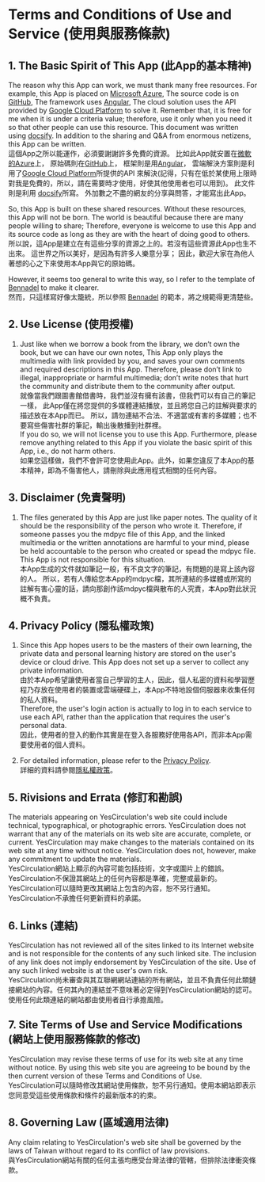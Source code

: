 # Terms and Conditions of Use and Service (使用與服務條款)

## 1. The Basic Spirit of This App (此App的基本精神)
The reason why this App can work, we must thank many free resources.
For example, this App is placed on [Microsoft Azure](https://www.azure.com),
The source code is on [GitHub](https://github.com),
The framework uses [Angular](https://angular.io),
The cloud solution uses the API provided by [Google Cloud Platform](https://console.cloud.google.com) to solve it.
Remember that, it is free for me when it is under a criteria value; therefore, use it only when you need it so that other people can use this resource.
This document was written using [docsify](https://docsify.js.org/#/).
In addition to the sharing and Q&A from enormous netizens, this App can be written. <br />
這個App之所以能運作，必須要謝謝許多免費的資源。
比如此App就安置在[微軟的Azure](https://www.azure.com)上，
原始碼則在[GitHub](https://github.com)上，
框架則是用[Angular](https://angular.io)，
雲端解決方案則是利用了[Google Cloud Platform](https://console.cloud.google.com)所提供的API 來解決(記得，只有在低於某使用上限時對我是免費的，所以，請在需要時才使用，好使其他使用者也可以用到)。
此文件則是利用 [docsify](https://docsify.js.org/#/)所寫。
外加數之不盡的網友的分享與問答，才能寫出此App。

So, this App is built on these shared resources. Without these resources, this App will not be born.
The world is beautiful because there are many people willing to share;
Therefore, everyone is welcome to use this App and its source code as long as they are with the heart of doing good to others. <br />
所以說，這App是建立在有這些分享的資源之上的。若沒有這些資源此App也生不出來。
這世界之所以美好，是因為有許多人樂意分享；
因此，歡迎大家在為他人著想的心之下來使用本App與它的原始碼。

However, it seems too general to write this way, so I refer to the template of [Bennadel](https://bennadel.com/coldfusion/privacy-policy-generator.html#primary-navigation) to make it clearer. <br />
然而，只這樣寫好像太籠統，所以參照 [Bennadel](https://bennadel.com/coldfusion/privacy-policy-generator.html#primary-navigation) 的範本，將之規範得更清楚些。

## 2. Use License (使用授權)
1. Just like when we borrow a book from the library, we don’t own the book, but we can have our own notes,
    This App only plays the multimedia with link provided by you, and saves your own comments and required descriptions in this App.
    Therefore, please don’t link to illegal, inappropriate or harmful multimedia; don’t write notes that hurt the community and distribute them to the community after output. <br>
    就像當我們跟圖書館借書時，我們並沒有擁有該書，但我們可以有自己的筆記一樣，
    此App僅在將您提供的多媒體連結播放，並且將您自己的註解與要求的描述放在本App而已。
    所以，請勿連結不合法、不適當或有害的多媒體；也不要寫些傷害社群的筆記，輸出後散播到社群裡。 <br>
    If you do so, we will not license you to use this App. Furthermore, please remove anything related to this App if you violate the basic spirit of this App, i.e., do not harm others. <br>
    如果您這樣做，我們不會許可您使用此App。此外，如果您違反了本App的基本精神，即為不傷害他人，請刪除與此應用程式相關的任何內容。

## 3. Disclaimer (免責聲明)
1. The files generated by this App are just like paper notes. 
   The quality of it should be the responsibility of the person who wrote it.
   Therefore, if someone passes you the mdpyc file of this App, and the linked multimedia or the written annotations are harmful to your mind, please be held accountable to the person who created or spead the mdpyc file. This App is not responsible for this situation. <br>
   本App生成的文件就如筆記一般，有不良文字的筆記，有問題的是寫上該內容的人。
   所以，若有人傳給您本App的mdpyc檔，其所連結的多媒體或所寫的註解有害心靈的話，請向那創作該mdpyc檔與散布的人究責，本App對此狀況概不負責。

## 4. Privacy Policy (隱私權政策)
1. Since this App hopes users to be the masters of their own learning, the private data and personal learning history are stored on the user's device or cloud drive. This App does not set up a server to collect any private information. <br>
由於本App希望讓使用者當自己學習的主人，因此，個人私密的資料和學習歷程乃存放在使用者的裝置或雲端硬碟上，本App不特地設個伺服器來收集任何的私人資料。 <br>
Therefore, the user's login action is actually to log in to each service to use each API, rather than the application that requires the user's personal data. <br>
因此，使用者的登入的動作其實是在登入各服務好使用各API，而非本App需要使用者的個人資料。

1. For detailed information, please refer to the [Privacy Policy](https://memorizeyc.azurewebsites.net/static/mediadotpaper/MediaDotPaper_PP.html). <br>
   詳細的資料請參閱[隱私權政策](https://memorizeyc.azurewebsites.net/static/mediadotpaper/MediaDotPaper_PP.html)。

## 5. Rivisions and Errata (修訂和勘誤)
The materials appearing on YesCirculation's web site could include technical, typographical, or photographic errors. YesCirculation does not warrant that any of the materials on its web site are accurate, complete, or current. YesCirculation may make changes to the materials contained on its web site at any time without notice. YesCirculation does not, however, make any commitment to update the materials. <br>
YesCirculation網站上顯示的內容可能包括技術，文字或圖片上的錯誤。 YesCirculation不保證其網站上的任何內容都是準確，完整或最新的。 YesCirculation可以隨時更改其網站上包含的內容，恕不另行通知。YesCirculation不承擔任何更新資料的承諾。

## 6. Links (連結)
YesCirculation has not reviewed all of the sites linked to its Internet website and is not responsible for the contents of any such linked site. The inclusion of any link does not imply endorsement by YesCirculation of the site. Use of any such linked website is at the user's own risk. <br>
YesCirculation尚未審查與其互聯網網站連結的所有網站，並且不負責任何此類鏈接網站的內容。任何其內的連結並不意味著必定得到YesCirculation網站的認可。使用任何此類連結的網站都由使用者自行承擔風險。

## 7. Site Terms of Use and Service Modifications (網站上使用服務條款的修改)
YesCirculation may revise these terms of use for its web site at any time without notice. By using this web site you are agreeing to be bound by the then current version of these Terms and Conditions of Use. <br>
YesCirculation可以隨時修改其網站使用條款，恕不另行通知。使用本網站即表示您同意受這些使用條款和條件的最新版本的約束。

## 8. Governing Law (區域適用法律)
Any claim relating to YesCirculation's web site shall be governed by the laws of Taiwan without regard to its conflict of law provisions. <br>
與YesCirculation網站有關的任何主張均應受台灣法律的管轄，但排除法律衝突條款。